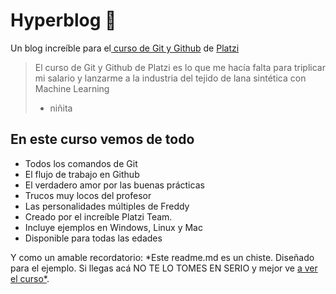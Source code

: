 # Hyperblog 💚
Un blog increíble para el[ curso de Git y Github](https://platzi.com/cursos/git-github/ " curso de Git y Github") de [Platzi](https://platzi.com/ "Platzi")
> El curso de Git y Github de Platzi es lo que me hacía falta para triplicar mi salario y lanzarme a la industria del tejido de lana sintética con Machine Learning
> - niñita

## En este curso vemos de todo
* Todos los comandos de Git
* El flujo de trabajo en Github
* El verdadero amor por las buenas prácticas
* Trucos muy locos del profesor
* Las personalidades múltiples de Freddy
* Creado por el increíble Platzi Team.
* Incluye ejemplos en Windows, Linux y Mac
* Disponible para todas las edades

Y como un amable recordatorio: *Este readme.md es un chiste.  Diseñado para el ejemplo. Si llegas acá NO TE LO TOMES EN SERIO y mejor ve [a ver el curso*](https://platzi.com/cursos/git-github/ "a ver el curso").